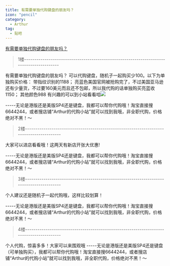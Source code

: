 ```yaml
---
title: 有需要单独代购键盘的朋友吗？
icon: "pencil"
category:
  - Arthur
tag:
  - 贴吧
---
```


[有需要单独代购键盘的朋友吗？](https://tieba.baidu.com/p/4158037354?pid=78989680461&cid=0#78989680461)


>1楼-----------------------------------------------------------------------------------------

有需要单独代购键盘的朋友吗？
可以代购键盘，随机子一起购买少100。以下为单独购买价格：
带指纹识别的1188；
亮蓝色美国官网被抢购完了，不过美国亚马逊还有少量货，不过要160美元而且还不包邮，所以我代购的话单独购买亮蓝收1150；
其他颜色988
有兴趣的可以到小站看看哈![](https://tb2.bdstatic.com/tb/editor/images/face/i_f01.png?t=20140803)
　



-----无论是港版还是美版SP4还是键盘，我都可以帮你代购哦！淘宝直接搜6644244，或者搜店铺“Arthur的代购小站”就可以找到我哦，非全职代购，价格绝对不黑！～

>2楼-----------------------------------------------------------------------------------------

大家可以进店看看哦！这两天有新店开张大优惠!
　



-----无论是港版还是美版SP4还是键盘，我都可以帮你代购哦！淘宝直接搜6644244，或者搜店铺“Arthur的代购小站”就可以找到我哦，非全职代购，价格绝对不黑！～

>3楼-----------------------------------------------------------------------------------------

个人建议还是随机子一起代购哦，这样比较划算！
　



-----无论是港版还是美版SP4还是键盘，我都可以帮你代购哦！淘宝直接搜6644244，或者搜店铺“Arthur的代购小站”就可以找到我哦，非全职代购，价格绝对不黑！～

>4楼-----------------------------------------------------------------------------------------

个人代购，惊喜多多！大家可以来围观哦
-----无论是港版还是美版SP4还是键盘（可单独购买），我都可以帮你代购哦！淘宝直接搜6644244，或者搜店铺“Arthur的代购小站”就可以找到我哦，非全职代购，价格绝对不黑！～
